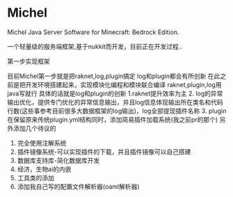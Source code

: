 # Michel
Michel Java Server Software for Minecraft: Bedrock Edition.

一个轻量级的服务端框架,基于nukkit而开发，目前正在开发过程..

第一步实现框架

目前Michel第一步就是把raknet,log,plugin搞定
log和plugin都会有所创新
在此之前是把开发环境搭建起来，实现模块化编程和模块联合编译
raknet,plugin,log用java写就行
具体的话就是log和plugin的创新
1.raknet提升效率为主
2. log的异常输出优化，提供专门优化的异常信息输出，并且log信息体现输出所在类名和代码行数(这些事参考目前很多大数据框架的log输出)，log全部提现插件名称
3. plugin在保留原来传统plugin.yml结构同时，添加简易插件加载系统(我之前pr的那个)
另外添加几个待议的
1. 完全使用注解系统
2. 插件镜像系统-可以实现插件的下载，并且插件镜像可以自己搭建
3. 数据库支持库-简化数据库开发
4. 经济，生物ai的内嵌
5. 工具类的添加
6. 添加我自己写的配置文件解析器(oaml解析器)
